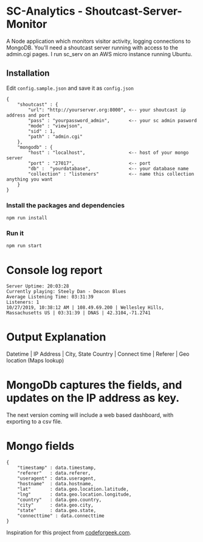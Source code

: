 # SC-Analytics - Shoutcast-Server-Monitor
A Node application which monitors visitor activity, logging connections to MongoDB.
You'll need a shoutcast server running with access to the admin.cgi pages. I run sc_serv on an AWS micro instance running Ubuntu. 

## Installation
Edit `config.sample.json` and save it as `config.json`

```
{
    "shoutcast" : {
        "url": "http://yourserver.org:8000", <-- your shoutcast ip address and port
        "pass" : "yourpassword_admin",       <-- your sc admin pasword
        "mode" : "viewjson", 
        "sid" : 1,
        "path" : "admin.cgi"
    },
    "mongodb" : {
        "host" : "localhost",                <-- host of your mongo server
        "port" : "27017",                    <-- port
        "db" :  "yourdatabase",              <-- your database name
        "collection" : "listeners"           <-- name this collection anything you want
    }
}
```

### Install the packages and dependencies
`npm run install`

### Run it
`npm run start` 

# Console log report
```
Server Uptime: 20:03:28
Currently playing: Steely Dan - Deacon Blues
Average Listening Time: 03:31:39
Listeners: 1
10/27/2019, 10:38:12 AM | 108.49.69.200 | Wellesley Hills, Massachusetts US | 03:31:39 | DNAS | 42.3104,-71.2741
```

# Output Explanation
Datetime | IP Address | City, State Country | Connect time | Referer | Geo location (Maps lookup)

# MongoDb captures the fields, and updates on the IP address as key.
The next version coming will include a web based dashboard, with exporting to a csv file.

# Mongo fields
```
{
    "timestamp" : data.timestamp,
    "referer"   : data.referer,
    "useragent" : data.useragent,
    "hostname"  : data.hostname,
    "lat"       : data.geo.location.latitude,
    "lng"       : data.geo.location.longitude,
    "country"   : data.geo.country,
    "city"      : data.geo.city,
    "state"     : data.geo.state,
    "connecttime" : data.connecttime
}
```
Inspiration for this project from [codeforgeek.com](https://codeforgeek.com/node-mongodb-tutorial/).